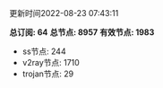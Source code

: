 更新时间2022-08-23 07:43:11

**总订阅: 64**
**总节点: 8957**
**有效节点: 1983**
- ss节点: 244
- v2ray节点: 1710
- trojan节点: 29
